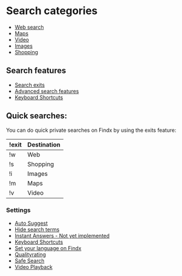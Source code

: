 # Search categories
- [Web search](/en/websearch)
- [Maps](/en/maps)
- [Video](/en/features/video)
- [Images](/en/features/images)
- [Shopping](/en/features/shopping)  

## Search features  
- [Search exits](/en/search-exits)
- [Advanced search features](/en/features/advanced-search)
- [Keyboard Shortcuts](/en/features/keyboard-shortcuts)  

## Quick searches:
You can do quick private searches on Findx by using the exits feature:

| !exit | Destination |
| ------------- | ------------- | 
| !w  | Web | 
| !s  | Shopping | 
| !i  | Images | 
| !m  | Maps | 
| !v  | Video |

### Settings

- [Auto Suggest](/en/settings/auto-suggest)
- [Hide search terms](/en/settings/hide-search-terms)
- [Instant Answers - Not yet implemented](/en/settings/instant-answers)
- [Keyboard Shortcuts](/en/settings/keyboard-shortcuts)
- [Set your language on Findx](/en/settings/languagedetection)  
- [Qualityrating](/en/improvesearch/rate-result)
- [Safe Search](/en/settings/safesearch)
- [Video Playback](/en/settings/video-playback)


